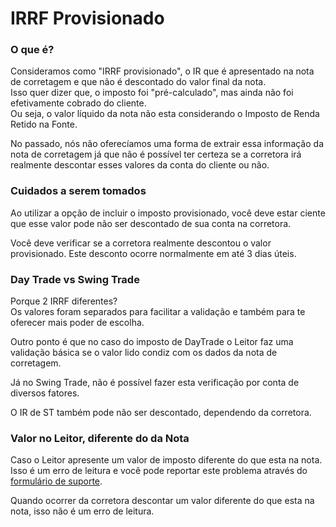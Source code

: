 # IRRF Provisionado

### O que é?

Consideramos como "IRRF provisionado", o IR que é apresentado na nota de corretagem e que não é descontado do valor final da nota.\
Isso quer dizer que, o imposto foi "pré-calculado", mas ainda não foi efetivamente cobrado do cliente.\
Ou seja, o valor líquido da nota não esta considerando o Imposto de Renda Retido na Fonte.

No passado, nós não oferecíamos uma forma de extrair essa informação da nota de corretagem já que não é possível ter certeza se a corretora irá realmente descontar esses valores da conta do cliente ou não.

### Cuidados a serem tomados

Ao utilizar a opção de incluir o imposto provisionado, você deve estar ciente que esse valor pode não ser descontado de sua conta na corretora.

Você deve verificar se a corretora realmente descontou o valor provisionado. Este desconto ocorre normalmente em até 3 dias úteis.

### Day Trade vs Swing Trade

Porque 2 IRRF diferentes?\
Os valores foram separados para facilitar a validação e também para te oferecer mais poder de escolha.

Outro ponto é que no caso do imposto de DayTrade o Leitor faz uma validação básica se o valor lido condiz com os dados da nota de corretagem.

Já no Swing Trade, não é possível fazer esta verificação por conta de diversos fatores.

O IR de ST também pode não ser descontado, dependendo da corretora.

### Valor no Leitor, diferente do da Nota

Caso o Leitor apresente um valor de imposto diferente do que esta na nota.\
Isso é um erro de leitura e você pode reportar este problema através do [formulário de suporte](https://leitordenotas.github.io/suporte.html).

Quando ocorrer da corretora descontar um valor diferente do que esta na nota, isso não é um erro de leitura.
